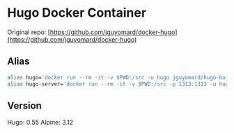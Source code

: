 # Hugo Docker Container

Original repo: [https://github.com/jguyomard/docker-hugo](https://github.com/jguyomard/docker-hugo)

## Alias

```bash
alias hugo='docker run --rm -it -v $PWD:/src -u hugo jguyomard/hugo-builder hugo'
alias hugo-server='docker run --rm -it -v $PWD:/src -p 1313:1313 -u hugo jguyomard/hugo-builder hugo server --bind 0.0.0.0'
```


## Version

Hugo: 0.55
Alpine: 3.12
